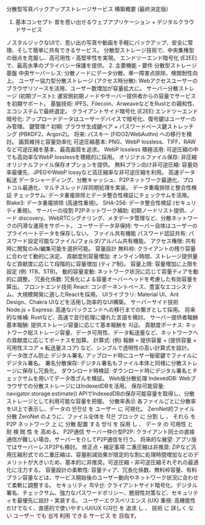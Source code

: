 分散型写真バックアップストレージサービス 構築概要 (最終決定版)
1. 基本コンセプト
昔を思い出せるウェブアプリケーション + デジタルクラウドサービス

ノスタルジックなUIで、思い出の写真や動画を手軽にバックアップ、安全に管理、そして簡単に共有できるサービス。
分散型ストレージ技術で、中央集権型の弱点を克服し、高可用性・高堅牢性を実現。
エンドツーエンド暗号化 (E2EE) で、最高水準のプライバシー保護を提供。
2. 主要機能・要件
分散型ストレージ基盤
中央サーバーレス: 分散ノードにデータ分散、単一障害点排除、検閲耐性向上。
ユーザー協力型分散ストレージ (アクセス時分散): Webアクセスユーザーのブラウザリソースを活用、ユーザー数増加が容量拡大に。
サーバー分散ストレージ (初期ブースト): 運営側初期ノードやサーバー提供者からの容量でサービスを初期サポート。
基盤技術: IPFS、Filecoin、ArweaveなどをRustとの親和性、エコシステムで最終選定。
クライアントサイド暗号化 (E2EE)
エンドツーエンド暗号化: アップロードデータはユーザーデバイスで暗号化、復号鍵はユーザーのみ管理。
鍵管理:*
初期: ブラウザ生成鍵ペア + パスワードベース鍵ストレッチング (PBKDF2、Argon2)。
将来: パスキー (FIDO2/WebAuthn) への移行を検討。
画質維持と容量効率化
可逆圧縮基本: PNG、WebP lossless、TIFF、RAWなど可逆圧縮を基本、最高画質を追求。
WebP lossless 積極活用: 可逆圧縮の中でも高効率なWebP losslessを積極的に採用。
オリジナルファイル保存: 非圧縮オリジナルファイル保存オプションを提供。
無料プラン向け非可逆圧縮: 容量効率最優先、JPEGやWebP lossyなど高圧縮率な非可逆圧縮を利用。
高速データ転送
データシャーディング、分散キャッシュ、P2Pネットワーク最適化、プロトコル最適化、マルチスレッド/非同期処理を実装。
データ重複排除と整合性検証
チェックサム: データ重複排除とデータ整合性検証にチェックサムを活用。
Blake3: データ重複排除 (高速性重視)。
SHA-256: データ整合性検証 (セキュリティ重視)。
サーバーの役割
P2Pネットワーク補助: 初期ノードリスト提供、ノード discovery、WebRTCシグナリング、メタデータ管理など、分散ネットワークの円滑な運用をサポート。
ユーザーデータ非保持: サーバー自体はユーザーのプライベートデータを保存しない。
ファイル共有機能
パスワード認証共有: パスワード設定可能なファイル/フォルダ/アルバム共有機能。
アクセス権限: 共有時に閲覧のみ/編集可能を選択可能。
容量設計
無料枠: クライアントの残り容量に合わせて動的に決定。
貢献度別容量増加: オンライン時間、ストレージ提供量など貢献度に応じて段階的に容量増加 (ティア制)。
容量上限: 容量増加に上限を設定 (例: 1TB、5TB)。
動的容量変動: ネットワーク状況に応じて容量ティアを動的に調整。
冗長化係数: 冗長化による容量オーバーヘッドを考慮した有効容量を算出。
フロントエンド技術
React: コンポーネントベース、豊富なエコシステム、大規模開発に適したReactを採用。
UIライブラリ: Material UI、Ant Design、Chakra UIなどを活用し効率的なUI構築。
サーバーサイド技術
Node.js + Express: 高速なバックエンドへの移行までの繋ぎとして採用。
将来的な候補: Rustなど、高速で並行処理に優れた言語を検討。
サーバー提供者報酬
基本報酬: 提供ストレージ容量に応じて基本報酬を 지급。
貢献度ボーナス: ネットワーク総ストレージ容量、データ可用性、データ転送量など、ネットワークへの貢献度に応じてボーナスを加算。
計算式: (例) 報酬 = 提供容量 + (提供容量 × 可用性スコア × 転送量スコア) など、シンプルで透明性の高い計算式を設計。
データ改ざん防止
デジタル署名: アップロード時にユーザー秘密鍵でファイルにデジタル署名。
署名分散保存: デジタル署名もファイル本体と同様に分散ストレージに保存し冗長化。
ダウンロード時検証: ダウンロード時にデジタル署名とチェックサムを用いてデータ改ざんを検証。
Web版分散処理
IndexedDB: Webブラウザでの分散ストレージにはIndexedDBを活用。
保存可能容量: navigator.storage.estimate() APIでIndexedDBの保存可能容量を取得し、分散ストレージとして利用可能な容量を把握。
分散率表示
各ファイルごとに分散率をUI上で表示し、データの 안전성 を ユーザー に 可視化。
ZeroNet的ファイル分散
ZeroNet のように、ファイル全体を 작은 ブロック に 分割 し 、 それら を P2P ネットワーク 上 に 分散 配置 する 방식 を 採用 し 、 データ の 可用性 と 耐 検 閲 性 を 高める。
P2P通信
サーバー仲介型P2P: クライアント同士の直接通信が難しい場合、サーバーを介してP2P通信を行う。
将来的な展望: アプリ版ではサーバーレスP2Pも検討。
修正点・補足事項
二重圧縮は非推奨: ZIPなど汎用圧縮形式での二重圧縮は、容量削減効果が限定的な割に処理時間増加などのデメリットが大きいため、基本的に非推奨。可逆圧縮・非可逆圧縮それぞれの最適化に注力する。
容量設計の柔軟性: 容量ティア、冗長化係数、無料枠容量、有料プラン容量などは、サービス開始後のユーザー動向やネットワーク状況に合わせて柔軟に調整する。
セキュリティ 최우선: クライアントサイド暗号化、デジタル署名、チェックサム、強力なパスワードポリシー、脆弱性対策など、セキュリティを最優先に設計・実装する。
ユーザーエクスペリエンス (UX) 重視: 高機能性だけでなく、直感的で使いやすいUI/UX 디자인 を 追求 し 、 技術 に 詳しく ない ユーザー でも 쉽게 利用 できる サービス を 目指す。

